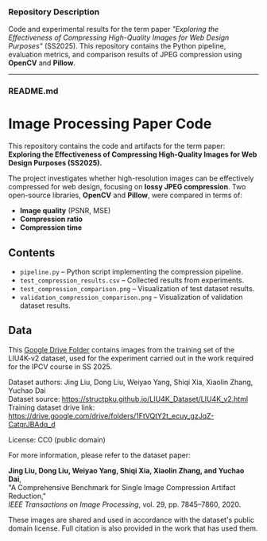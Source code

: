 ### Repository Description

Code and experimental results for the term paper *"Exploring the Effectiveness of Compressing High-Quality Images for Web Design Purposes"* (SS2025). This repository contains the Python pipeline, evaluation metrics, and comparison results of JPEG compression using **OpenCV** and **Pillow**.

---

### README.md

# Image Processing Paper Code

This repository contains the code and artifacts for the term paper:
**Exploring the Effectiveness of Compressing High-Quality Images for Web Design Purposes (SS2025).**

The project investigates whether high-resolution images can be effectively compressed for web design, focusing on **lossy JPEG compression**. Two open-source libraries, **OpenCV** and **Pillow**, were compared in terms of:

* **Image quality** (PSNR, MSE)
* **Compression ratio**
* **Compression time**

## Contents

* `pipeline.py` – Python script implementing the compression pipeline.
* `test_compression_results.csv` – Collected results from experiments.
* `test_compression_comparison.png` – Visualization of test dataset results.
* `validation_compression_comparison.png` – Visualization of validation dataset results.


## Data
This [Google Drive Folder](https://drive.google.com/drive/folders/18SkgbHKvsbzoPhcyMYz4xC9M-ex0nN3Y?usp=sharing) contains images from the training set of the LIU4K-v2 dataset, used for the experiment carried out in the work required for the
IPCV course in SS 2025.

Dataset authors: Jing Liu, Dong Liu, Weiyao Yang, Shiqi Xia, Xiaolin Zhang, Yuchao Dai  
Dataset source: https://structpku.github.io/LIU4K_Dataset/LIU4K_v2.html  
Training dataset drive link: https://drive.google.com/drive/folders/1FtVQtY2t_ecuy_gzJqZ-CatqrJBAdq_d  

License: CC0 (public domain)

For more information, please refer to the dataset paper:

**Jing Liu, Dong Liu, Weiyao Yang, Shiqi Xia, Xiaolin Zhang, and Yuchao Dai**,  
"A Comprehensive Benchmark for Single Image Compression Artifact Reduction,"  
*IEEE Transactions on Image Processing*, vol. 29, pp. 7845–7860, 2020.

These images are shared and used in accordance with the dataset's public domain license. Full citation is also provided in the work that has used them.





